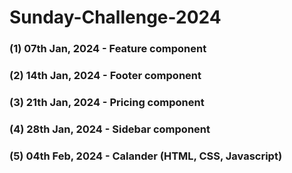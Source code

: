 <H1 style="text-center"> Sunday-Challenge-2024 </H1>
<h3> (1) 07th Jan, 2024 - Feature component </h3>
<h3> (2) 14th Jan, 2024 - Footer component </h3>
<h3> (3) 21th Jan, 2024 - Pricing component </h3>
<h3> (4) 28th Jan, 2024 - Sidebar component </h3>
<h3> (5) 04th Feb, 2024 - Calander (HTML, CSS, Javascript) </h3>
